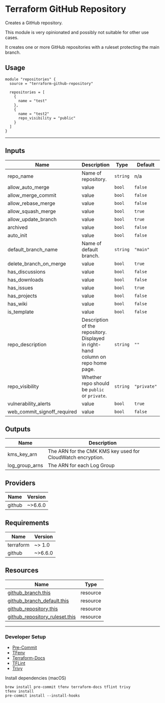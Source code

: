 # Terraform GitHub Repository

Creates a GitHub repository.

This module is very opinionated and possibly not suitable for other use cases.

It creates one or more GitHub repositories with a ruleset protecting the main branch.

## Usage

```hcl
module "repositories" {
  source = "terraform-github-repository"

  repositories = [
    {
      name = "test"
    },
    {
      name = "test2"
      repo_visibility = "public"
    }
  ]
}

```

<!-- BEGIN_TF_DOCS -->
***

## Inputs

| Name | Description | Type | Default | Required |
|------|-------------|------|---------|:--------:|
| repo_name | Name of repository. | `string` | n/a | yes |
| allow_auto_merge | value | `bool` | `false` | no |
| allow_merge_commit | value | `bool` | `false` | no |
| allow_rebase_merge | value | `bool` | `false` | no |
| allow_squash_merge | value | `bool` | `true` | no |
| allow_update_branch | value | `bool` | `true` | no |
| archived | value | `bool` | `false` | no |
| auto_init | value | `bool` | `false` | no |
| default_branch_name | Name of default branch. | `string` | `"main"` | no |
| delete_branch_on_merge | value | `bool` | `true` | no |
| has_discussions | value | `bool` | `false` | no |
| has_downloads | value | `bool` | `false` | no |
| has_issues | value | `bool` | `true` | no |
| has_projects | value | `bool` | `false` | no |
| has_wiki | value | `bool` | `false` | no |
| is_template | value | `bool` | `false` | no |
| repo_description | Description of the repository. Displayed in right-hand column on repo home page. | `string` | `""` | no |
| repo_visibility | Whether repo should be `public` or `private`. | `string` | `"private"` | no |
| vulnerability_alerts | value | `bool` | `true` | no |
| web_commit_signoff_required | value | `bool` | `false` | no |

## Outputs

| Name | Description |
|------|-------------|
| kms_key_arn | The ARN for the CMK KMS key used for CloudWatch encryption. |
| log_group_arns | The ARN for each Log Group |

## Providers

| Name | Version |
|------|---------|
| github | ~>6.6.0 |

## Requirements

| Name | Version |
|------|---------|
| terraform |  ~> 1.0 |
| github | ~>6.6.0 |

## Resources

| Name | Type |
|------|------|
| [github_branch.this](https://registry.terraform.io/providers/integrations/github/latest/docs/resources/branch) | resource |
| [github_branch_default.this](https://registry.terraform.io/providers/integrations/github/latest/docs/resources/branch_default) | resource |
| [github_repository.this](https://registry.terraform.io/providers/integrations/github/latest/docs/resources/repository) | resource |
| [github_repository_ruleset.this](https://registry.terraform.io/providers/integrations/github/latest/docs/resources/repository_ruleset) | resource |

***
<!-- END_TF_DOCS -->

### Developer Setup

- [Pre-Commit](https://pre-commit.com/)
- [TFenv](https://github.com/tfutils/tfenv)
- [Terraform-Docs](https://terraform-docs.io/)
- [TFLint](https://github.com/terraform-linters/tflint)
- [Trivy](https://trivy.dev/)

Install dependencies (macOS)

```shell
brew install pre-commit tfenv terraform-docs tflint trivy
tfenv install
pre-commit install --install-hooks
```
